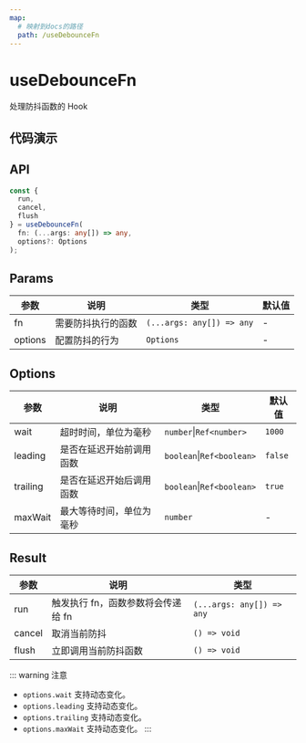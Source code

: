```yaml
---
map:
  # 映射到docs的路径
  path: /useDebounceFn
---
```


# useDebounceFn

处理防抖函数的 Hook

## 代码演示

<demo src="useDebounceFn/demo.vue"
  language="vue"
  title="基本用法"
  desc="频繁调用 run，但只会在所有点击完成 1000ms 后执行一次相关函数"> </demo>

## API

```typescript
const {
  run,
  cancel,
  flush
} = useDebounceFn(
  fn: (...args: any[]) => any,
  options?: Options
);
```

## Params

| 参数    | 说明               | 类型                      | 默认值 |
| ------- | ------------------ | ------------------------- | ------ |
| fn      | 需要防抖执行的函数 | `(...args: any[]) => any` | -      |
| options | 配置防抖的行为     | `Options`                 | -      |

## Options

| 参数     | 说明                     | 类型      | 默认值  |
| -------- | ------------------------ | --------- | ------- |
| wait     | 超时时间，单位为毫秒     | `number`\|`Ref<number>` | `1000` |
| leading  | 是否在延迟开始前调用函数 | `boolean`\|`Ref<boolean>` | `false` |
| trailing | 是否在延迟开始后调用函数 | `boolean`\|`Ref<boolean>` | `true` |
| maxWait  | 最大等待时间，单位为毫秒 | `number`  |-                         |

## Result

| 参数   | 说明                               | 类型                      |
| ------ | ---------------------------------- | ------------------------- |
| run    | 触发执行 fn，函数参数将会传递给 fn | `(...args: any[]) => any` |
| cancel | 取消当前防抖                       | `() => void`              |
| flush  | 立即调用当前防抖函数               | `() => void`              |

::: warning 注意

- `options.wait` 支持动态变化。
- `options.leading` 支持动态变化。
- `options.trailing` 支持动态变化。
- `options.maxWait` 支持动态变化。
:::
